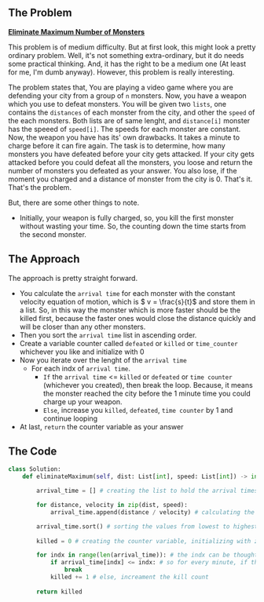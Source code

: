 
## The Problem
**[Eliminate Maximum Number of Monsters](https://leetcode.com/problems/eliminate-maximum-number-of-monsters/description/?envType=daily-question&envId=2023-11-07)**

This problem is of medium difficulty. But at first look, this might look a pretty ordinary problem. Well, it's not something extra-ordinary, but it do needs some practical thinking. And, it has the right to be a medium one (At least for me, I'm dumb anyway). However, this problem is really interesting. 

The problem states that, You are playing a video game where you are defending your city from a group of `n` monsters. Now, you have a weapon which you use to defeat monsters. You will be given two `lists`, one contains the `distances` of each monster from the city, and other the `speed` of the each monsters. Both lists are of same lenght, and `distance[i]` monster has the speeed of `speed[i]`. The speeds for each monster are constant. Now, the weapon you have has its' own drawbacks. It takes a minute to charge before it can fire again. The task is to determine, how many monsters you have defeated before your city gets attacked. If your city gets attacked before you could defeat all the monsters, you loose and return the number of monsters you defeated as your answer. You also lose, if the moment you charged and a distance of monster from the city is 0. That's it. That's the problem. 

But, there are some other things to note. 
* Initially, your weapon is fully charged, so, you kill the first monster without wasting your time. So, the counting down the time starts from the second monster.

## The Approach

The approach is pretty straight forward. 
* You calculate the `arrival time` for each monster with the constant velocity equation of motion, which is $ v = \frac{s}{t}$ and store them in a list. So, in this way the monster which is more faster should be the killed first, because the faster ones would close the distance quickly and will be closer than any other monsters.
* Then you sort the `arrival time` list in ascending order.
* Create a variable counter called `defeated` or `killed` or `time_counter` whichever you like and initialize with 0
* Now you iterate over the lenght of the `arrival time`
    * For each indx of `arrival time`.
        * `If` the `arrival time` <= `killed` or `defeated` or `time counter` (whichever you created), then break the loop. Because, it means the monster reached the city before the 1 minute time you could charge up your weapon.
        * `Else`, increase you `killed`, `defeated`, `time counter` by 1 and continue looping
* At last, `return` the counter variable as your answer

## The Code

```python
class Solution:
    def eliminateMaximum(self, dist: List[int], speed: List[int]) -> int:

        arrival_time = [] # creating the list to hold the arrival times of the monsters

        for distance, velocity in zip(dist, speed): 
            arrival_time.append(distance / velocity) # calculating the arrival times and storing them

        arrival_time.sort() # sorting the values from lowest to highest
        
        killed = 0 # creating the counter variable, initializing with zero

        for indx in range(len(arrival_time)): # the indx can be thought as the 1 minute interval time, so, every index is equivalent to 1 minutes have passed
            if arrival_time[indx] <= indx: # so for every minute, if the arrival time is less or equal, you lose, so break out of the loop and return the result
                break
            killed += 1 # else, increament the kill count
        
        return killed

```
